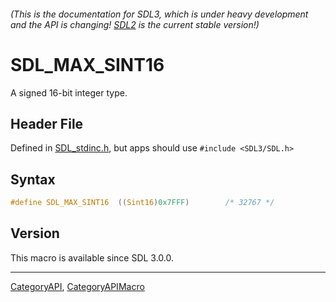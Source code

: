 ###### (This is the documentation for SDL3, which is under heavy development and the API is changing! [SDL2](https://wiki.libsdl.org/SDL2/) is the current stable version!)
# SDL_MAX_SINT16

A signed 16-bit integer type.

## Header File

Defined in [SDL_stdinc.h](https://github.com/libsdl-org/SDL/blob/main/include/SDL3/SDL_stdinc.h), but apps should use `#include <SDL3/SDL.h>`

## Syntax

```c
#define SDL_MAX_SINT16  ((Sint16)0x7FFF)        /* 32767 */
```

## Version

This macro is available since SDL 3.0.0.

----
[CategoryAPI](CategoryAPI), [CategoryAPIMacro](CategoryAPIMacro)

